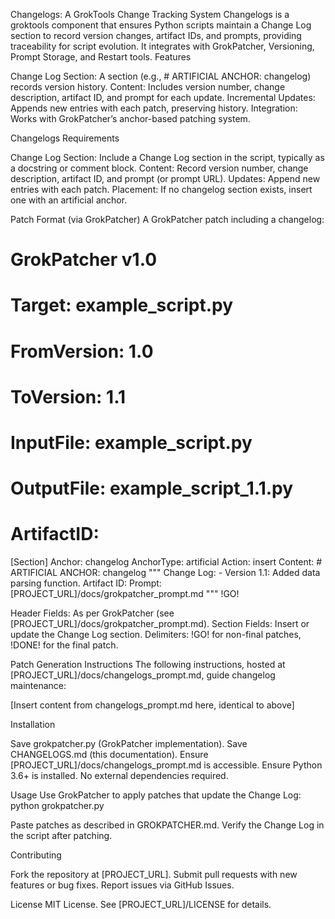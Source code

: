 Changelogs: A GrokTools Change Tracking System
Changelogs is a groktools component that ensures Python scripts maintain a Change Log section to record version changes, artifact IDs, and prompts, providing traceability for script evolution. It integrates with GrokPatcher, Versioning, Prompt Storage, and Restart tools.
Features

Change Log Section: A section (e.g., # ARTIFICIAL ANCHOR: changelog) records version history.
Content: Includes version number, change description, artifact ID, and prompt for each update.
Incremental Updates: Appends new entries with each patch, preserving history.
Integration: Works with GrokPatcher’s anchor-based patching system.

Changelogs Requirements

Change Log Section: Include a Change Log section in the script, typically as a docstring or comment block.
Content: Record version number, change description, artifact ID, and prompt (or prompt URL).
Updates: Append new entries with each patch.
Placement: If no changelog section exists, insert one with an artificial anchor.

Patch Format (via GrokPatcher)
A GrokPatcher patch including a changelog:
# GrokPatcher v1.0
# Target: example_script.py
# FromVersion: 1.0
# ToVersion: 1.1
# InputFile: example_script.py
# OutputFile: example_script_1.1.py
# ArtifactID: <UUID>

[Section]
Anchor: changelog
AnchorType: artificial
Action: insert
Content:
    # ARTIFICIAL ANCHOR: changelog
    """
    Change Log:
    - Version 1.1: Added data parsing function.
      Artifact ID: <UUID>
      Prompt: [PROJECT_URL]/docs/grokpatcher_prompt.md
    """
!GO!


Header Fields: As per GrokPatcher (see [PROJECT_URL]/docs/grokpatcher_prompt.md).
Section Fields: Insert or update the Change Log section.
Delimiters: !GO! for non-final patches, !DONE! for the final patch.

Patch Generation Instructions
The following instructions, hosted at [PROJECT_URL]/docs/changelogs_prompt.md, guide changelog maintenance:

[Insert content from changelogs_prompt.md here, identical to above]

Installation

Save grokpatcher.py (GrokPatcher implementation).
Save CHANGELOGS.md (this documentation).
Ensure [PROJECT_URL]/docs/changelogs_prompt.md is accessible.
Ensure Python 3.6+ is installed.
No external dependencies required.

Usage
Use GrokPatcher to apply patches that update the Change Log:
python grokpatcher.py


Paste patches as described in GROKPATCHER.md.
Verify the Change Log in the script after patching.

Contributing

Fork the repository at [PROJECT_URL].
Submit pull requests with new features or bug fixes.
Report issues via GitHub Issues.

License
MIT License. See [PROJECT_URL]/LICENSE for details.
